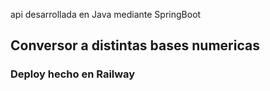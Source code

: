 api desarrollada en Java mediante SpringBoot

## Conversor a distintas bases numericas

### Deploy hecho en Railway

